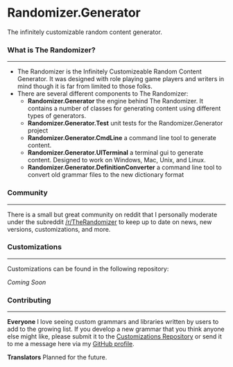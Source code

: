 # Randomizer.Generator
The infinitely customizable random content generator.

### What is The Randomizer? ###
---
* The Randomizer is the Infinitely Customizeable Random Content Generator.  It was designed with role playing game players and writers in mind though it is far from limited to those folks.
* There are several different components to The Randomizer:
  * **Randomizer.Generator** the engine behind The Randomizer.  It contains a number of classes for generating content using different types of generators.
  * **Randomizer.Generator.Test** unit tests for the Randomizer.Generator project
  * **Randomizer.Generator.CmdLine** a command line tool to generate content.
  * **Randomizer.Generator.UITerminal** a terminal gui to generate content.  Designed to work on Windows, Mac, Unix, and Linux.
  * **Randomizer.Generator.DefinitionConverter** a command line tool to convert old grammar files to the new dictionary format

### Community ###
---
There is a small but great community on reddit that I personally moderate under the subreddit [/r/TheRandomizer](http://www.reddit.com/r/therandomizer) to keep up to date on news, new versions, customizations, and more.

### Customizations ###
---
Customizations can be found in the following repository:

*Coming Soon*

### Contributing ###
---
**Everyone**
I love seeing custom grammars and libraries written by users to add to the growing list.  If you develop a new grammar that you think anyone else might like, please submit it to the [Customizations Repository](https://github.com/melance/TheRandomizerWPFCustomizations) or send it to me a message here via my [GitHub profile](https://github.com/melance).

**Translators**
Planned for the future.

